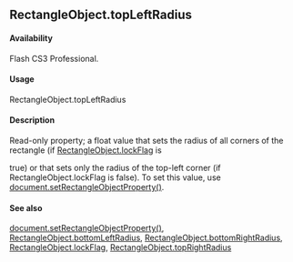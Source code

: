 ## RectangleObject.topLeftRadius

#### Availability

Flash CS3 Professional.

#### Usage

RectangleObject.topLeftRadius

#### Description

Read-only property; a float value that sets the radius of all corners of the rectangle (if [RectangleObject.lockFlag](#_bookmark801) is
>
true) or that sets only the radius of the top-left corner (if RectangleObject.lockFlag is false). To set this value, use [document.setRectangleObjectProperty()](#_bookmark302).

#### See also

[document.setRectangleObjectProperty()](#_bookmark302), [RectangleObject.bottomLeftRadius](#_bookmark799), [RectangleObject.bottomRightRadius](#_bookmark800), [RectangleObject.lockFlag](#_bookmark801), [RectangleObject.topRightRadius](#RectangleObject.topRightRadius)

<span id="RectangleObject.topRightRadius" class="anchor"></span>
